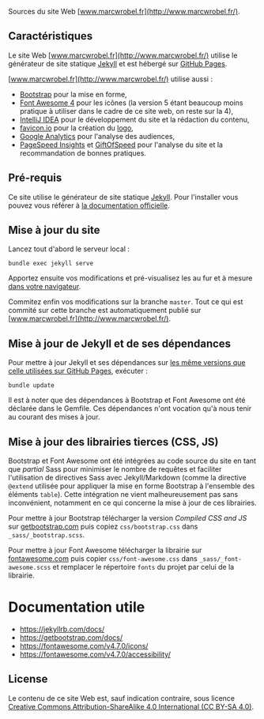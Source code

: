 Sources du site Web [www.marcwrobel.fr](http://www.marcwrobel.fr/).


## Caractéristiques
Le site Web [www.marcwrobel.fr](http://www.marcwrobel.fr/) utilise le générateur de site statique
[Jekyll](https://jekyllrb.com) et est hébergé sur [GitHub Pages](https://pages.github.com/).

[www.marcwrobel.fr](http://www.marcwrobel.fr/) utilise aussi :
* [Bootstrap](https://getbootstrap.com/) pour la mise en forme,
* [Font Awesome 4](https://fontawesome.com/v4.7.0/icons/) pour les icônes (la version 5 étant
  beaucoup moins pratique à utiliser dans le cadre de ce site web, on reste sur la 4),
* [IntelliJ IDEA](https://www.jetbrains.com/idea/) pour le développement du site et la rédaction du
  contenu,
* [favicon.io](https://favicon.io/favicon-generator/?t=MW&ff=Geo&fs=70&fc=%23FFFFFF&b=circle&bc=%23000)
  pour la création du [logo](assets/icon-512.png),
* [Google Analytics](https://analytics.google.com) pour l'analyse des audiences,
* [PageSpeed Insights](https://developers.google.com/speed/pagespeed/insights/?url=https%3A%2F%2Fwww.marcwrobel.fr) et
  [GiftOfSpeed](https://www.giftofspeed.com/) pour l'analyse du site et la recommandation de bonnes
  pratiques.


## Pré-requis
Ce site utilise le générateur de site statique [Jekyll](https://jekyllrb.com). Pour l'installer vous
pouvez vous référer à [la documentation officielle](https://jekyllrb.com/docs/installation/).


## Mise à jour du site
Lancez tout d'abord le serveur local :
```shell script
bundle exec jekyll serve
```

Apportez ensuite vos modifications et pré-visualisez les au fur et à mesure [dans votre
navigateur](http://localhost:4000/).

Commitez enfin vos modifications sur la branche `master`. Tout ce qui est commité sur cette branche
est automatiquement publié sur [www.marcwrobel.fr](http://www.marcwrobel.fr/).


## Mise à jour de Jekyll et de ses dépendances
Pour mettre à jour Jekyll et ses dépendances sur [les même versions que celle utilisées sur GitHub
Pages](https://pages.github.com/versions/), exécuter :
```shell script
bundle update
```

Il est à noter que des dépendances à Bootstrap et Font Awesome ont été déclarée dans le Gemfile. Ces
dépendances n'ont vocation qu'à nous tenir au courant des mises à jour.


## Mise à jour des librairies tierces (CSS, JS)
Bootstrap et Font Awesome ont été intégrées au code source du site en tant que _partial_ Sass pour
minimiser le nombre de requêtes et faciliter l'utilisation de directives Sass avec Jekyll/Markdown
(comme la directive `@extend` utilisée pour appliquer la mise en forme Bootstrap à l'ensemble des
éléments `table`). Cette intégration ne vient malheureusement pas sans inconvénient, notamment en ce
qui concerne la mise à jour de ces librairies.

Pour mettre à jour Bootstrap télécharger la version _Compiled CSS and JS_ sur [getbootstrap.com](https://getbootstrap.com/)
puis copiez `css/bootstrap.css` dans `_sass/_bootstrap.scss`.

Pour mettre à jour Font Awesome télécharger la librairie sur [fontawesome.com](https://fontawesome.com)
puis copier `css/font-awesome.css` dans `_sass/_font-awesome.scss` et remplacer le répertoire
`fonts` du projet par celui de la librairie.


# Documentation utile
* https://jekyllrb.com/docs/
* https://getbootstrap.com/docs/
* https://fontawesome.com/v4.7.0/icons/
* https://fontawesome.com/v4.7.0/accessibility/

## License
Le contenu de ce site Web est, sauf indication contraire, sous licence [Creative Commons
Attribution-ShareAlike 4.0 International (CC BY-SA 4.0)](LICENSE).
